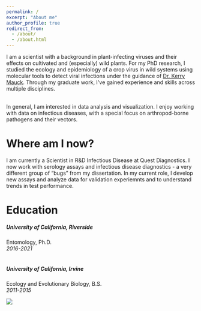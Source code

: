 ```yaml
---
permalink: /
excerpt: "About me"
author_profile: true
redirect_from: 
  - /about/
  - /about.html
---
```


I am a scientist with a background in plant-infecting viruses and their effects on cultivated and (especially) wild plants. For my PhD research, I studied the ecology and epidemiology of a crop virus in wild systems using molecular tools to detect viral infections under the guidance of 
<a href="https://maucklab.ucr.edu/lab-members/dr-kerry-mauck/">Dr. Kerry Mauck</a>. Through my graduate work, I've gained experience and skills across multiple disciplines.  <br><br>

In general, I am interested in data analysis and visualization. I enjoy working with data on infectious diseases, with a special focus on arthropod-borne pathogens and their vectors.  

Where am I now? 
======
I am currently a Scientist in R&D Infectious Disease at Quest Diagnostics. I now work with serology assays and infectious disease diagnostics - a very different group of “bugs” from my dissertation. In my current role, I develop new assays and analyze data for validation experiemnts and to understand trends in test performance.  <br>

Education
======
##### University of California, Riverside    
Entomology, Ph.D.  
*2016-2021*  <br><br>
##### University of California, Irvine    
Ecology and Evolutionary Biology, B.S.   
*2011-2015*  <br>

<img src='/images/StudySystem2.png'>
